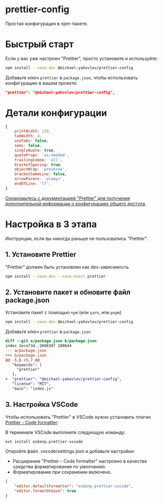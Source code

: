 # prettier-config

Простая конфигурация в npm-пакете.

# Быстрый старт

Если у вас уже настроен "Prettier", просто установите и используйте:

```sh
npm install --save-dev @michael-yakovlev/prettier-config
```

Добавьте ключ `prettier` в `package.json`, чтобы использовать конфигурацию в вашем проекте:

```json
"prettier": "@michael-yakovlev/prettier-config",
```

# Детали конфигурации

```js
{
    printWidth: 120,
    tabWidth: 4,
    useTabs: false,
    semi: false,
    singleQuote: true,
    quoteProps: 'as-needed',
    trailingComma: 'all',
    bracketSpacing: true,
    objectWrap: 'preserve',
    bracketSameLine: false,
    arrowParens: 'always',
    endOfLine: 'lf',
}
```

[Ознакомьтесь с документацией "Prettier" для получения дополнительной информации о конфигурациях общего доступа](https://prettier.io/docs/sharing-configurations).

# Настройка в 3 этапа

Инструкции, если вы никогда раньше не пользовались "Prettier".

## 1. Установите Prettier

"Prettier" должен быть установлен как dev-зависимость

```sh
npm install --save-dev --save-exact prettier
```

## 2. Установите пакет и обновите файл package.json

Установите пакет с помощью `npm` (или `yarn`, или `pnpm`)

```sh
npm install --save-dev @michael-yakovlev/prettier-config
```

Добавьте ключ `prettier` в `package.json`

```diff
diff --git a/package.json b/package.json
index 2ecef3d..260838f 100644
--- a/package.json
+++ b/package.json
@@ -5,6 +5,7 @@
   "keywords": [
     "prettier"
   ],
+  "prettier": "@michael-yakovlev/prettier-config",
   "license": "MIT",
   "main": "index.js"
```

## 3. Настройка VSCode

Чтобы использовать "Prettier" в VSCode нужно установить плагин [Prettier - Code formatter](https://github.com/prettier/prettier-vscode):

В терминале VSCode выполните следующую команду:

```sh
ext install esbenp.prettier-vscode
```

Откройте файл .vscode/settings.json и добавьте настройки:

- Расширение "Prettier - Code formatter" настроено в качестве средства форматирования по умолчанию.
- Форматирование при сохранении включено.

```json
{
    "editor.defaultFormatter": "esbenp.prettier-vscode",
    "editor.formatOnSave": true
}
```
